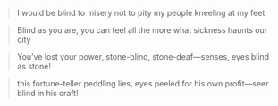 > I would be blind to misery not to pity my people kneeling at my feet

> Blind as you are, you can feel all the more what sickness haunts our city

> You’ve lost your power, stone-blind, stone-deaf—senses, eyes blind as stone!

> this fortune-teller peddling lies, eyes peeled for his own profit—seer blind in his craft!

> 




